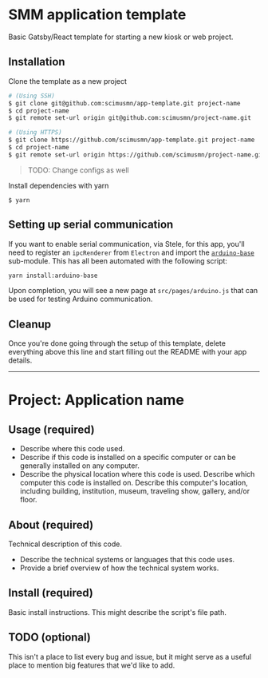 # SMM application template
Basic Gatsby/React template for starting a new kiosk or web project.

## Installation
Clone the template as a new project
```bash
# (Using SSH)
$ git clone git@github.com:scimusmn/app-template.git project-name
$ cd project-name
$ git remote set-url origin git@github.com:scimusmn/project-name.git

# (Using HTTPS)
$ git clone https://github.com/scimusmn/app-template.git project-name
$ cd project-name
$ git remote set-url origin https://github.com/scimusmn/project-name.git
```
> TODO: Change configs as well

Install dependencies with yarn
```
$ yarn
```
## Setting up serial communication
If you want to enable serial communication, via Stele, for this app, you'll need to register an `ipcRenderer` from `Electron` and import the [`arduino-base`](https://github.com/scimusmn/arduino-base) sub-module. This has all been automated with the following script: 
```bash
yarn install:arduino-base
```
Upon completion, you will see a new page at `src/pages/arduino.js` that can be used for testing Arduino communication.


## Cleanup
Once you're done going through the setup of this template, delete everything above this line and start filling out the README with your app details.

***

# Project: Application name

## Usage (required)
* Describe where this code used.
* Describe if this code is installed on a specific computer or can be generally installed on any computer.
* Describe the physical location where this code is used. Describe which computer this code is installed on. Describe this computer's location, including building, institution, museum, traveling show, gallery, and/or floor.

## About (required)
Technical description of this code.
* Describe the technical systems or languages that this code uses.
* Provide a brief overview of how the technical system works.

## Install (required)
Basic install instructions. This might describe the script's file path.

## TODO (optional)
This isn't a place to list every bug and issue, but it might serve as a useful place to mention big features that we'd like to add.
